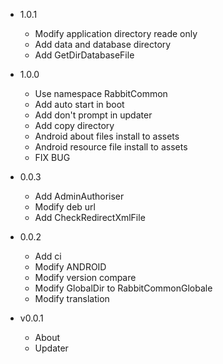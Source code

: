 - 1.0.1
  + Modify application directory reade only
  + Add data and database directory
  + Add GetDirDatabaseFile

- 1.0.0
  + Use namespace RabbitCommon
  + Add auto start in boot
  + Add don't prompt in updater
  + Add copy directory
  + Android about files install to assets 
  + Android resource file install to assets 
  + FIX BUG

- 0.0.3
  + Add AdminAuthoriser
  + Modify deb url
  + Add CheckRedirectXmlFile

- 0.0.2
  + Add ci
  + Modify ANDROID
  + Modify version compare
  + Modify GlobalDir to RabbitCommonGlobale
  + Modify translation

- v0.0.1
  + About
  + Updater
